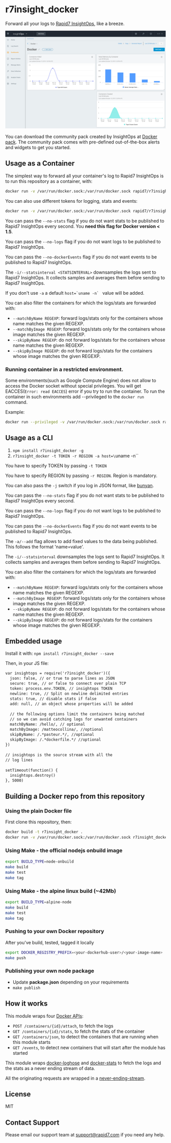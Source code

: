 # r7insight_docker

Forward all your logs to [Rapid7 InsightOps](https://www.rapid7.com/products/insightops/), like a breeze.

![InsightOps dashboard](https://raw.githubusercontent.com/rapid7/r7insight_docker/master/dashboard.png)

You can download the community pack created by InsightOps at [Docker pack](https://insightops.help.rapid7.com/docs/docker). The community pack comes with pre-defined out-of-the-box alerts and widgets to get you started.

## Usage as a Container

The simplest way to forward all your container's log to Rapid7 InsightOps is to
run this repository as a container, with:

```sh
docker run -v /var/run/docker.sock:/var/run/docker.sock rapid7/r7insight_docker -t <TOKEN> -r <REGION> -j -a host=`uname -n`
```

You can also use different tokens for logging, stats and events:
```sh
docker run -v /var/run/docker.sock:/var/run/docker.sock rapid7/r7insight_docker -l <LOGSTOKEN> -k <STATSTOKEN> -e <EVENTSTOKEN> -r <REGION> -j -a host=`uname -n`
```

You can pass the `--no-stats` flag if you do not want stats to be
published to Rapid7 InsightOps every second. You __need this flag for Docker
version < 1.5__.

You can pass the `--no-logs` flag if you do not want logs to be published to Rapid7 InsightOps.

You can pass the `--no-dockerEvents` flag if you do not want events to be
published to Rapid7 InsightOps.

The `-i/--statsinterval <STATSINTERVAL>` downsamples the logs sent to Rapid7 InsightOps. It collects samples and averages them before sending to Rapid7 InsightOps.

If you don't use `-a` a default ``host=`uname -n` `` value will be added.

You can also filter the containers for which the logs/stats are
forwarded with:

* `--matchByName REGEXP`: forward logs/stats only for the containers whose name matches the given REGEXP.
* `--matchByImage REGEXP`: forward logs/stats only for the containers whose image matches the given REGEXP.
* `--skipByName REGEXP`: do not forward logs/stats for the containers whose name matches the given REGEXP.
* `--skipByImage REGEXP`: do not forward logs/stats for the containers whose image matches the given REGEXP.

### Running container in a restricted environment.
Some environments(such as Google Compute Engine) does not allow to access the Docker socket without special privileges. You will get EACCES(`Error: read EACCES`) error if you try to run the container.
To run the container in such environments add --privileged to the `docker run` command.

Example:
```sh
docker run --privileged -v /var/run/docker.sock:/var/run/docker.sock rapid7/r7insight_docker -t <TOKEN> -r <REGION> -j -a host=`uname -n`
```

## Usage as a CLI

1. `npm install r7insight_docker -g`
2. `r7insight_docker -t TOKEN -r REGION -a host=\`uname -n\``


You have to specify TOKEN by passing `-t TOKEN`

You have to specify REGION by passing `-r REGION`. Region is mandatory.

You can also pass the `-j` switch if you log in JSON format, like
[bunyan](http://npm.im/bunyan).

You can pass the `--no-stats` flag if you do not want stats to be
published to Rapid7 InsightOps every second.

You can pass the `--no-logs` flag if you do not want logs to be published to Rapid7 InsightOps.

You can pass the `--no-dockerEvents` flag if you do not want events to be
published to Rapid7 InsightOps.

The `-a/--add` flag allows to add fixed values to the data being
published. This follows the format 'name=value'.

The `-i/--statsinterval` downsamples the logs sent to Rapid7 InsightOps. It collects samples and averages them before sending to Rapid7 InsightOps.

You can also filter the containers for which the logs/stats are
forwarded with:

* `--matchByName REGEXP`: forward logs/stats only for the containers whose name matches the given REGEXP.
* `--matchByImage REGEXP`: forward logs/stats only for the containers whose image matches the given REGEXP.
* `--skipByName REGEXP`: do not forward logs/stats for the containers whose name matches the given REGEXP.
* `--skipByImage REGEXP`: do not forward logs/stats for the containers whose image matches the given REGEXP.

## Embedded usage

Install it with: `npm install r7insight_docker --save`

Then, in your JS file:

```
var insightops = require('r7insight_docker')({
  json: false, // or true to parse lines as JSON
  secure: true, // or false to connect over plain TCP
  token: process.env.TOKEN, // insightops TOKEN
  newline: true, // Split on newline delimited entries
  stats: true, // disable stats if false
  add: null, // an object whose properties will be added

  // the following options limit the containers being matched
  // so we can avoid catching logs for unwanted containers
  matchByName: /hello/, // optional
  matchByImage: /matteocollina/, //optional
  skipByName: /.*pasteur.*/, //optional
  skipByImage: /.*dockerfile.*/ //optional
})

// insightops is the source stream with all the
// log lines

setTimeout(function() {
  insightops.destroy()
}, 5000)
```

## Building a Docker repo from this repository

### Using the plain Docker file
First clone this repository, then:

```bash
docker build -t r7insight_docker .
docker run -v /var/run/docker.sock:/var/run/docker.sock r7insight_docker -t <TOKEN> -r <REGION> -j -a host=`uname -n`
```
### Using Make - the official nodejs onbuild image
```bash
export BUILD_TYPE=node-onbuild
make build
make test
make tag
```

### Using Make - the alpine linux build (~42Mb)
```bash
export BUILD_TYPE=alpine-node
make build
make test
make tag
```

### Pushing to your own Docker repository
After you've build, tested, tagged it locally
```bash
export DOCKER_REGISTRY_PREFIX=<your-dockerhub-user>/<your-image-name>
make push
```

### Publishing your own node package
- Update **package.json** depending on your requirements
- `make publish`

## How it works

This module wraps four [Docker
APIs](https://docs.docker.com/reference/api/docker_remote_api_v1.17/):

* `POST /containers/{id}/attach`, to fetch the logs
* `GET /containers/{id}/stats`, to fetch the stats of the container
* `GET /containers/json`, to detect the containers that are running when
  this module starts
* `GET /events`, to detect new containers that will start after the
  module has started

This module wraps
[docker-loghose](https://github.com/mcollina/docker-loghose) and
[docker-stats](https://github.com/pelger/docker-stats) to fetch the logs
and the stats as a never ending stream of data.

All the originating requests are wrapped in a
[never-ending-stream](https://github.com/mcollina/never-ending-stream).

## License

MIT


## Contact Support

Please email our support team at support@rapid7.com if you need any help.
